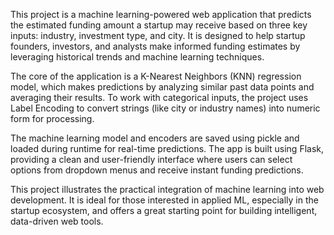 This project is a machine learning-powered web application that predicts the estimated funding amount a startup may receive based on three key inputs: industry, investment type, and city. It is designed to help startup founders, investors, and analysts make informed funding estimates by leveraging historical trends and machine learning techniques.

The core of the application is a K-Nearest Neighbors (KNN) regression model, which makes predictions by analyzing similar past data points and averaging their results. To work with categorical inputs, the project uses Label Encoding to convert strings (like city or industry names) into numeric form for processing.

The machine learning model and encoders are saved using pickle and loaded during runtime for real-time predictions. The app is built using Flask, providing a clean and user-friendly interface where users can select options from dropdown menus and receive instant funding predictions.

This project illustrates the practical integration of machine learning into web development. It is ideal for those interested in applied ML, especially in the startup ecosystem, and offers a great starting point for building intelligent, data-driven web tools.
